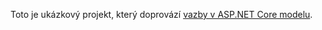 Toto je ukázkový projekt, který doprovází [vazby v ASP.NET Core modelu](https://docs.microsoft.com/aspnet/core/mvc/models/model-binding).
